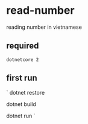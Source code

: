 # read-number
reading number in vietnamese

## required
`
dotnetcore 2
`

## first run
`
dotnet restore

dotnet build

dotnet run
`
